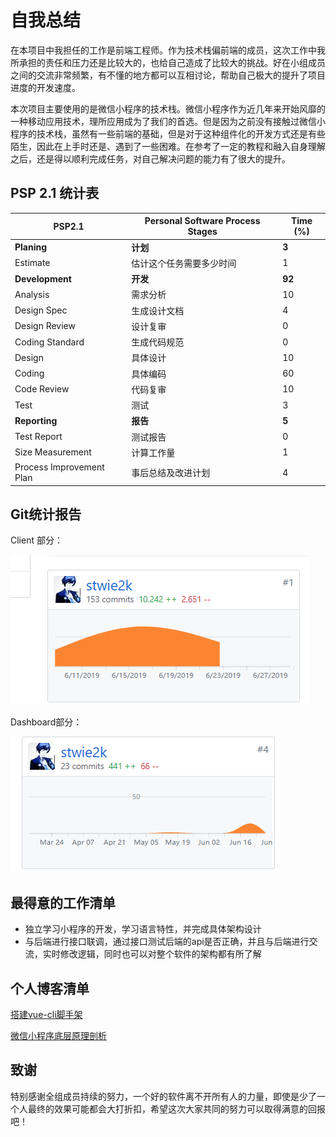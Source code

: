 # 自我总结

在本项目中我担任的工作是前端工程师。作为技术栈偏前端的成员，这次工作中我所承担的责任和压力还是比较大的，也给自己造成了比较大的挑战。好在小组成员之间的交流非常频繁，有不懂的地方都可以互相讨论，帮助自己极大的提升了项目进度的开发速度。

本次项目主要使用的是微信小程序的技术栈。微信小程序作为近几年来开始风靡的一种移动应用技术，理所应用成为了我们的首选。但是因为之前没有接触过微信小程序的技术栈，虽然有一些前端的基础，但是对于这种组件化的开发方式还是有些陌生，因此在上手时还是、遇到了一些困难。在参考了一定的教程和融入自身理解之后，还是得以顺利完成任务，对自己解决问题的能力有了很大的提升。

## PSP 2.1 统计表

| PSP2.1                   | Personal Software Process Stages | Time (%) |
| ------------------------ | -------------------------------- | -------- |
| __Planing__              | __计划__                         | __3__    |
| Estimate                 | 估计这个任务需要多少时间         | 1        |
| __Development__          | __开发__                         | __92__   |
| Analysis                 | 需求分析                         | 10       |
| Design Spec              | 生成设计文档                     | 4        |
| Design Review            | 设计复审                         | 0        |
| Coding Standard          | 生成代码规范                     | 0        |
| Design                   | 具体设计                         | 10       |
| Coding                   | 具体编码                         | 60       |
| Code Review              | 代码复审                         | 10       |
| Test                     | 测试                             | 3        |
| __Reporting__            | __报告__                         | __5__    |
| Test Report              | 测试报告                         | 0        |
| Size Measurement         | 计算工作量                       | 1        |
| Process Improvement Plan | 事后总结及改进计划               | 4        |

## Git统计报告

Client 部分：

![git报告](assets/git-record/16340275-1.png)

Dashboard部分：

![git报告](assets/git-record/16340275-2.png)

## 最得意的工作清单

- 独立学习小程序的开发，学习语言特性，并完成具体架构设计
- 与后端进行接口联调，通过接口测试后端的api是否正确，并且与后端进行交流，实时修改逻辑，同时也可以对整个软件的架构都有所了解

## 个人博客清单
[搭建vue-cli脚手架](https://www.zybuluo.com/vensli/note/1371164)

[微信小程序底层原理剖析](https://www.zybuluo.com/vensli/note/1504524)


## 致谢

特别感谢全组成员持续的努力，一个好的软件离不开所有人的力量，即使是少了一个人最终的效果可能都会大打折扣，希望这次大家共同的努力可以取得满意的回报吧！
